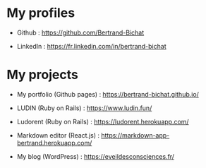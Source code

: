 # My profiles

* Github : https://github.com/Bertrand-Bichat

* LinkedIn : https://fr.linkedin.com/in/bertrand-bichat

# My projects
* My portfolio (Github pages) : https://bertrand-bichat.github.io/

* LUDIN (Ruby on Rails) : https://www.ludin.fun/

* Ludorent (Ruby on Rails) : https://ludorent.herokuapp.com/

* Markdown editor (React.js) : https://markdown-app-bertrand.herokuapp.com/

* My blog (WordPress) : https://eveildesconsciences.fr/
